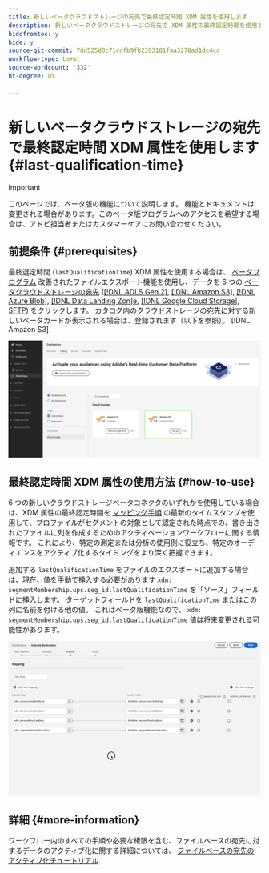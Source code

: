 ```yaml
---
title: 新しいベータクラウドストレージの宛先で最終認定時間 XDM 属性を使用します
description: 新しいベータクラウドストレージの宛先で XDM 属性の最終認定時間を使用する方法を説明します
hidefromtoc: y
hide: y
source-git-commit: 7dd525d8c71cdfb9fb2393181faa3270ad1dc4cc
workflow-type: tm+mt
source-wordcount: '332'
ht-degree: 8%

---
```


# 新しいベータクラウドストレージの宛先で最終認定時間 XDM 属性を使用します {#last-qualification-time}

>[!IMPORTANT]
> 
>このページでは、ベータ版の機能について説明します。 機能とドキュメントは変更される場合があります。このベータ版プログラムへのアクセスを希望する場合は、アドビ担当者またはカスタマーケアにお問い合わせください。

## 前提条件 {#prerequisites}

最終選定時間 (`lastQualificationTime`) XDM 属性を使用する場合は、 [ベータプログラム](/help/release-notes/2022/october-2022.md#destinations) 改善されたファイルエクスポート機能を使用し、データを 6 つの [ベータクラウドストレージの宛先](/help/release-notes/2022/october-2022.md#destinations) ([[!DNL ADLS Gen 2]](/help/destinations/catalog/cloud-storage/adls-gen2.md), [[!DNL Amazon S3]](/help/destinations/catalog/cloud-storage/amazon-s3.md), [[!DNL Azure Blob]](/help/destinations/catalog/cloud-storage/azure-blob.md), [[!DNL Data Landing Zon]e](/help/destinations/catalog/cloud-storage/data-landing-zone.md), [[!DNL Google Cloud Storage]](/help/destinations/catalog/cloud-storage/google-cloud-storage.md), [SFTP](/help/destinations/catalog/cloud-storage/sftp.md)) をクリックします。 カタログ内のクラウドストレージの宛先に対する新しいベータカードが表示される場合は、登録されます（以下を参照）。 [!DNL Amazon S3].

![新しいAmazon S3 ベータカードを示す画像](/help/destinations/assets/ui/activate-destinations/new-amazon-s3-beta-card.png)

## 最終認定時間 XDM 属性の使用方法 {#how-to-use}

6 つの新しいクラウドストレージベータコネクタのいずれかを使用している場合は、XDM 属性の最終認定時間を [マッピング手順](//help/destinations/ui/activate-batch-profile-destinations.md#mapping) の最新のタイムスタンプを使用して、プロファイルがセグメントの対象として認定された時点での、書き出されたファイルに列を作成するためのアクティベーションワークフローに関する情報です。 これにより、特定の測定または分析の使用例に役立ち、特定のオーディエンスをアクティブ化するタイミングをより深く把握できます。

追加する `lastQualificationTime` をファイルのエクスポートに追加する場合は、現在、値を手動で挿入する必要があります `xdm: segmentMembership.ups.seg_id.lastQualificationTime` を「ソース」フィールドに挿入します。 ターゲットフィールドを `lastQualificationTime` またはこの列に名前を付ける他の値。 これはベータ版機能なので、 `xdm: segmentMembership.ups.seg_id.lastQualificationTime` 値は将来変更される可能性があります。

![マッピング手順に貼り付けた XDM 属性の最終選定時間を示す画面記録](/help/destinations/ui/last-qualification-time.gif)

## 詳細 {#more-information}

ワークフロー内のすべての手順や必要な権限を含む、ファイルベースの宛先に対するデータのアクティブ化に関する詳細については、 [ファイルベースの宛先のアクティブ化チュートリアル](/help/destinations/ui/activate-batch-profile-destinations.md).